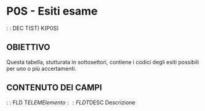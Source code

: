 # P0S - Esiti esame
 :  : DEC T(ST) K(P0S)
## OBIETTIVO
Questa tabella, stutturata in sottosettori, contiene i codici degli esiti possibili per uno o più accertamenti.
## CONTENUTO DEI CAMPI
 :  : FLD T$ELEM Elemento
 :  : FLD T$DESC Descrizione

